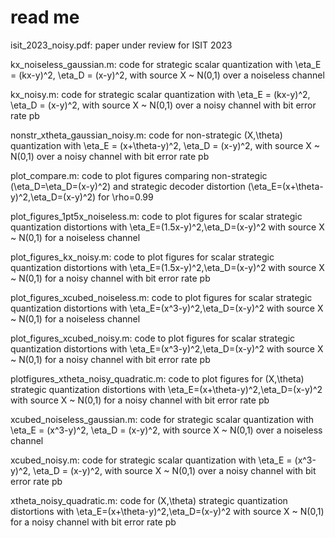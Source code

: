 # read me

isit_2023_noisy.pdf: paper under review for ISIT 2023

kx_noiseless_gaussian.m: code for strategic scalar quantization with \eta_E = (kx-y)^2, \eta_D = (x-y)^2, with source X ~ N(0,1) over a noiseless channel 

kx_noisy.m: code for strategic scalar quantization with \eta_E = (kx-y)^2, \eta_D = (x-y)^2, with source X ~ N(0,1) over a noisy channel with bit error rate pb

nonstr_xtheta_gaussian_noisy.m: code for non-strategic (X,\theta) quantization with \eta_E = (x+\theta-y)^2, \eta_D = (x-y)^2, with source X ~ N(0,1) over a noisy channel with bit error rate pb

plot_compare.m: code to plot figures comparing non-strategic (\eta_D=\eta_D=(x-y)^2) and strategic decoder distortion (\eta_E=(x+\theta-y)^2,\eta_D=(x-y)^2) for \rho=0.99

plot_figures_1pt5x_noiseless.m: code to plot figures for scalar strategic quantization distortions with \eta_E=(1.5x-y)^2,\eta_D=(x-y)^2 with source X ~ N(0,1) for a 
noiseless channel 

plot_figures_kx_noisy.m: code to plot figures for scalar strategic quantization distortions with \eta_E=(1.5x-y)^2,\eta_D=(x-y)^2 with source X ~ N(0,1) for a 
noisy channel with bit error rate pb

plot_figures_xcubed_noiseless.m: code to plot figures for scalar strategic quantization distortions with \eta_E=(x^3-y)^2,\eta_D=(x-y)^2 with source X ~ N(0,1) for a 
noiseless channel 

plot_figures_xcubed_noisy.m: code to plot figures for scalar strategic quantization distortions with \eta_E=(x^3-y)^2,\eta_D=(x-y)^2 with source X ~ N(0,1) for a 
noisy channel with bit error rate pb

plotfigures_xtheta_noisy_quadratic.m: code to plot figures for (X,\theta) strategic quantization distortions with \eta_E=(x+\theta-y)^2,\eta_D=(x-y)^2 with source 
X ~ N(0,1) for a noisy channel with bit error rate pb

xcubed_noiseless_gaussian.m: code for strategic scalar quantization with \eta_E = (x^3-y)^2, \eta_D = (x-y)^2, with source X ~ N(0,1) over a noiseless channel 

xcubed_noisy.m: code for strategic scalar quantization with \eta_E = (x^3-y)^2, \eta_D = (x-y)^2, with source X ~ N(0,1) over a noisy channel with bit error rate pb

xtheta_noisy_quadratic.m: code for (X,\theta) strategic quantization distortions with \eta_E=(x+\theta-y)^2,\eta_D=(x-y)^2 with source 
X ~ N(0,1) for a noisy channel with bit error rate pb 
